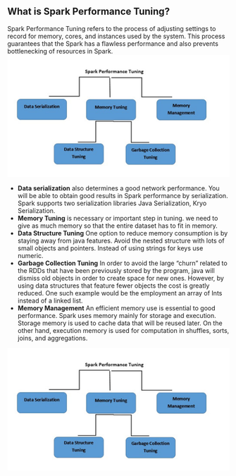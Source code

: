 ## What is Spark Performance Tuning?

Spark Performance Tuning refers to the process of adjusting settings to record for memory, cores, and instances used by the system. This process guarantees that the Spark has a flawless performance and also prevents bottlenecking of resources in Spark.
![Spark](https://github.com/gurditsingh/blog/blob/gh-pages/_screenshots/spark-tuning.jpg?raw=true)

 - **Data serialization** also determines a good network performance. You will be able to obtain good results in Spark performance by serialization. Spark supports two serialization libraries Java Serialization, Kryo Serialization.
 - **Memory Tuning** is necessary or important step in tuning. we need to give as much memory so that the entire dataset has to fit in memory.
 -  **Data Structure Tuning** One option to reduce memory consumption is by staying away from java features. Avoid the nested structure with lots of small objects and pointers. Instead of using strings for keys use numeric.
 -  **Garbage Collection Tuning** In order to avoid the large “churn” related to the RDDs that have been previously stored by the program, java will dismiss old objects in order to create space for new ones. However, by using data structures that feature fewer objects the cost is greatly reduced. One such example would be the employment an array of Ints instead of a linked list.
 -  **Memory Management** An efficient memory use is essential to good performance. Spark uses memory mainly for storage and execution. Storage memory is used to cache data that will be reused later. On the other hand, execution memory is used for computation in shuffles, sorts, joins, and aggregations.


![Spark](https://github.com/gurditsingh/blog/blob/gh-pages/_screenshots/spark-tuning.jpg?raw=true)
<!--stackedit_data:
eyJoaXN0b3J5IjpbODkxNDUwMjI1LDE2MDY5MzYwOTcsNTg0Nz
czODM5LDE0MzcyOTE2NDUsLTIwODg3NDY2MTIsMzkwODI3Njk3
LC02NDA2ODg3NjUsNDU0MDk4MjkwLC0xMjQ1NjE5MTE0LDE2Mj
c4NTQwMTcsLTE3OTc3MDI2NDgsLTE2NTQzMDAzNSw3ODYzODM0
ODUsLTczMDM2MTMyNywtMjAzMDcwMjkyNiw1Mzg4NTI5ODYsMj
c0NTcxMjA3LDEwODI5MDM2MDksMTcwMDU5OTU1MCwxNTk3OTA2
ODBdfQ==
-->